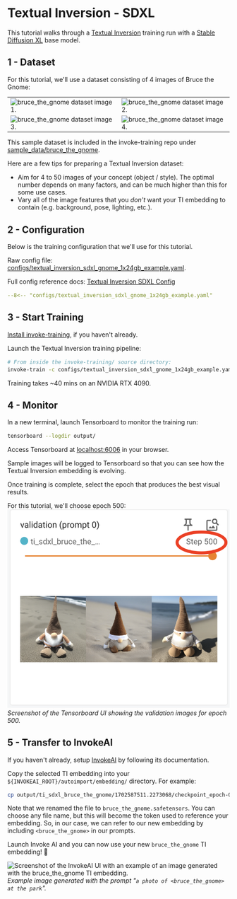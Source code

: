 # Textual Inversion - SDXL

This tutorial walks through a [Textual Inversion](https://arxiv.org/abs/2208.01618) training run with a [Stable Diffusion XL](https://huggingface.co/stabilityai/stable-diffusion-xl-base-1.0) base model.

## 1 - Dataset

For this tutorial, we'll use a dataset consisting of 4 images of Bruce the Gnome:

| | |
| - | - |
| ![bruce_the_gnome dataset image 1.](../../images/bruce_the_gnome/001.png) | ![bruce_the_gnome dataset image 2.](../../images/bruce_the_gnome/002.png) |
| ![bruce_the_gnome dataset image 3.](../../images/bruce_the_gnome/003.png) | ![bruce_the_gnome dataset image 4.](../../images/bruce_the_gnome/004.png) |

This sample dataset is included in the invoke-training repo under [sample_data/bruce_the_gnome](https://github.com/invoke-ai/invoke-training/tree/main/sample_data/bruce_the_gnome).

Here are a few tips for preparing a Textual Inversion dataset:

- Aim for 4 to 50 images of your concept (object / style). The optimal number depends on many factors, and can be much higher than this for some use cases.
- Vary all of the image features that you *don't* want your TI embedding to contain (e.g. background, pose, lighting, etc.).

## 2 - Configuration

Below is the training configuration that we'll use for this tutorial.

Raw config file: [configs/textual_inversion_sdxl_gnome_1x24gb_example.yaml](https://github.com/invoke-ai/invoke-training/blob/main/configs/textual_inversion_sdxl_gnome_1x24gb_example.yaml).

Full config reference docs: [Textual Inversion SDXL Config](../../reference/config/pipelines/sdxl_textual_inversion.md)

```yaml title="textual_inversion_sdxl_gnome_1x24gb_example.yaml"
--8<-- "configs/textual_inversion_sdxl_gnome_1x24gb_example.yaml"
```

## 3 - Start Training

[Install invoke-training](../../get_started/installation.md), if you haven't already.

Launch the Textual Inversion training pipeline:
```bash
# From inside the invoke-training/ source directory:
invoke-train -c configs/textual_inversion_sdxl_gnome_1x24gb_example.yaml
```

Training takes ~40 mins on an NVIDIA RTX 4090.

## 4 - Monitor

In a new terminal, launch Tensorboard to monitor the training run:
```bash
tensorboard --logdir output/
```
Access Tensorboard at [localhost:6006](http://localhost:6006) in your browser.

Sample images will be logged to Tensorboard so that you can see how the Textual Inversion embedding is evolving.

Once training is complete, select the epoch that produces the best visual results.

For this tutorial, we'll choose epoch 500:
![Screenshot of the Tensorboard UI showing the validation images for epoch 500.](../../images/tensorboard_bruce_the_gnome_epoch_500.png)
*Screenshot of the Tensorboard UI showing the validation images for epoch 500.*

## 5 - Transfer to InvokeAI

If you haven't already, setup [InvokeAI](https://github.com/invoke-ai/InvokeAI) by following its documentation.

Copy the selected TI embedding into your `${INVOKEAI_ROOT}/autoimport/embedding/` directory. For example:
```bash
cp output/ti_sdxl_bruce_the_gnome/1702587511.2273068/checkpoint_epoch-00000500.safetensors ${INVOKEAI_ROOT}/autoimport/embedding/bruce_the_gnome.safetensors
```

Note that we renamed the file to `bruce_the_gnome.safetensors`. You can choose any file name, but this will become the token used to reference your embedding. So, in our case, we can refer to our new embedding by including `<bruce_the_gnome>` in our prompts.

Launch Invoke AI and you can now use your new `bruce_the_gnome` TI embedding! 🎉

![Screenshot of the InvokeAI UI with an example of an image generated with the bruce_the_gnome TI embedding.](../../images/invokeai_bruce_the_gnome_ti.png)
*Example image generated with the prompt "`a photo of <bruce_the_gnome> at the park`".*
